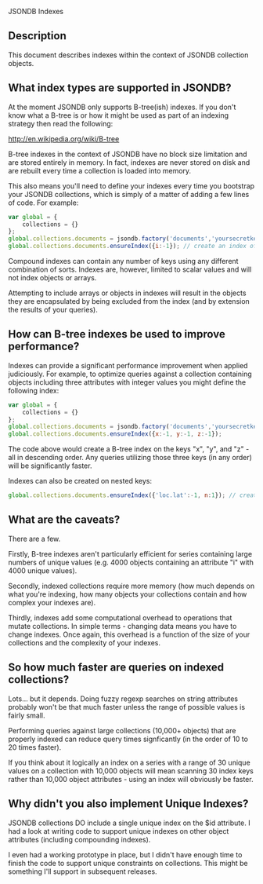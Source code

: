 JSONDB Indexes

## Description

This document describes indexes within the context of JSONDB collection objects.

## What index types are supported in JSONDB?

At the moment JSONDB only supports B-tree(ish) indexes. If you don't know what a B-tree is or how it might be used as part of an indexing strategy then read the following:

http://en.wikipedia.org/wiki/B-tree

B-tree indexes in the context of JSONDB have no block size limitation and are stored entirely in memory. In fact, indexes are never stored on disk and are rebuilt every time a collection is loaded into memory.

This also means you'll need to define your indexes every time you bootstrap your JSONDB collections, which is simply of a matter of adding a few lines of code. For example:

``` javascript
var global = {
	collections = {}
};
global.collections.documents = jsondb.factory('documents','yoursecretkey');
global.collections.documents.ensureIndex({i:-1}); // create an index of the attribute key "i" in descending order
```

Compound indexes can contain any number of keys using any different combination of sorts. Indexes are, however, limited to scalar values and will not index objects or arrays.

Attempting to include arrays or objects in indexes will result in the objects they are encapsulated by being excluded from the index (and by extension the results of your queries).

## How can B-tree indexes be used to improve performance?

Indexes can provide a significant performance improvement when applied judiciously. For example, to optimize queries against a collection containing objects including three attributes with integer values you might define the following index:

``` javascript
var global = {
	collections = {}
};
global.collections.documents = jsondb.factory('documents','yoursecretkey');
global.collections.documents.ensureIndex({x:-1, y:-1, z:-1});
```

The code above would create a B-tree index on the keys "x", "y", and "z" - all in descending order. Any queries utilizing those three keys (in any order) will be significantly faster.

Indexes can also be created on nested keys: 

``` javascript
global.collections.documents.ensureIndex({'loc.lat':-1, n:1}); // create an index on loc.lat descending, n ascending
```

## What are the caveats?

There are a few.

Firstly, B-tree indexes aren't particularly efficient for series containing large numbers of unique values (e.g. 4000 objects containing an attribute "i" with 4000 unique values).

Secondly, indexed collections require more memory (how much depends on what you're indexing, how many objects your collections contain and how complex your indexes are).

Thirdly, indexes add some computational overhead to operations that mutate collections. In simple terms - changing data means you have to change indexes. Once again, this overhead is a function of the size of your collections and the complexity of your indexes.

## So how much faster are queries on indexed collections?

Lots... but it depends. Doing fuzzy regexp searches on string attributes probably won't be that much faster unless the range of possible values is fairly small.

Performing queries against large collections (10,000+ objects) that are properly indexed can reduce query times signficantly (in the order of 10 to 20 times faster).

If you think about it logically an index on a series with a range of 30 unique values on a collection with 10,000 objects will mean scanning 30 index keys rather than 10,000 object attributes - using an index will obviously be faster.

## Why didn't you also implement Unique Indexes?

JSONDB collections DO include a single unique index on the $id attribute. I had a look at writing code to support unique indexes on other object attributes (including compounding indexes).

I even had a working prototype in place, but I didn't have enough time to finish the code to support unique constraints on collections. This might be something I'll support in subsequent releases.
